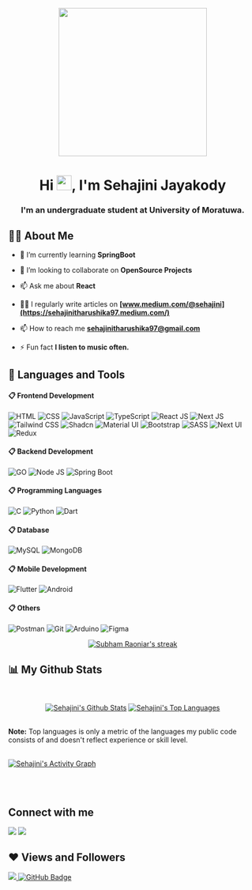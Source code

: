 <p align="center"><a align="center" style="center" href="#"><img width="300px" height="auto" align="center" src="https://mir-s3-cdn-cf.behance.net/project_modules/disp/601014116770475.6068beff4640a.gif" height="175px"/></a></p>

<h1 align="center">Hi <img src="https://raw.githubusercontent.com/MartinHeinz/MartinHeinz/master/wave.gif" width="30px">, I'm Sehajini Jayakody</h1>
<h3 align="center">I'm an undergraduate student at University of Moratuwa.</h3>

## 🙋‍♂️ About Me

<!-- - 🔭 I’m currently working on **[Covid-19 Tracker](https://covid-19-tracker-e4bda.web.app/)** -->

- 🌱 I’m currently learning **SpringBoot**

- 👯 I’m looking to collaborate on **OpenSource Projects**

- 📫 Ask me about **React**

- 👨‍💻 I regularly write articles on **[www.medium.com/@sehajini](https://sehajinitharushika97.medium.com/)**

<!-- - 👨‍💻 All of my projects are available at **[My Portfolio](https://subhamraoniar.com)** -->

- 📫 How to reach me **sehajinitharushika97@gmail.com**

- ⚡ Fun fact **I listen to music often.**

## 🚀 Languages and Tools
#### 📋 Frontend Development
![HTML](https://img.shields.io/badge/-HTML-333333?style=flat&logo=HTML5)
![CSS](https://img.shields.io/badge/-CSS-333333?style=flat&logo=CSS3&logoColor=1572B6)
![JavaScript](https://img.shields.io/badge/-JavaScript-333333?style=flat&logo=javascript)
![TypeScript](https://img.shields.io/badge/-TypeScript-333333?style=flat&logo=typescript)
![React JS](https://img.shields.io/badge/React-333333?style=flat&logo=react)
![Next JS](https://img.shields.io/badge/Next.js-333333?style=flat&logo=nextdotjs)
![Tailwind CSS](https://img.shields.io/badge/Tailwind_CSS-333333?style=flat&logo=tailwind-css)
![Shadcn](https://img.shields.io/badge/Shadcn-333333?style=flat&logo=shadcn)
![Material UI](https://img.shields.io/badge/Material%20UI-333333?style=flat&logo=mui)
![Bootstrap](https://img.shields.io/badge/Bootstrap-333333?style=flat&logo=bootstrap)
![SASS](https://img.shields.io/badge/Sass-333333?style=flat&logo=Sass)
![Next UI](https://img.shields.io/badge/Next.ui-333333?style=flat&logo=nextdotui)
![Redux](https://img.shields.io/badge/-Redux-333333?style=flat&logo=redux)

#### 📋 Backend Development
![GO](https://img.shields.io/badge/Go-333333?style=flat&logo=Go)
![Node JS](https://img.shields.io/badge/Node.js-333333?style=flat&logo=Node.js)
![Spring Boot](https://img.shields.io/badge/SpringBoot-333333?style=flat&logo=Spring)

#### 📋 Programming Languages
![C](https://img.shields.io/badge/C-333333?style=flat&logo=C)
![Python](https://img.shields.io/badge/Python-333333?style=flat&logo=python)
![Dart](https://img.shields.io/badge/Dart-333333?style=flat&logo=dart)

#### 📋 Database
![MySQL](https://img.shields.io/badge/MySQL-333333?style=flat&logo=mysql)
![MongoDB](https://img.shields.io/badge/-MongoDB-333333?style=flat&logo=mongodb)

#### 📋 Mobile Development
![Flutter](https://img.shields.io/badge/Flutter-333333?style=flat&logo=flutter)
![Android](https://img.shields.io/badge/-Android-333333?style=flat&logo=android)

#### 📋 Others
![Postman](https://img.shields.io/badge/-Postman-333333?style=flat&logo=postman)
![Git](https://img.shields.io/badge/-Git-333333?style=flat&logo=git)
![Arduino](https://img.shields.io/badge/-Arduino-333333?style=flat&logo=arduino)
![Figma](https://img.shields.io/badge/-Figma-333333?style=flat&logo=figma)



 <!-- [![React Badge](https://img.shields.io/badge/-React-61DBFB?style=for-the-badge&labelColor=black&logo=react&logoColor=61DBFB)](#)  [![Javascript Badge](https://img.shields.io/badge/-Javascript-F0DB4F?style=for-the-badge&labelColor=black&logo=javascript&logoColor=F0DB4F)](#) [![Typescript Badge](https://img.shields.io/badge/-Typescript-007acc?style=for-the-badge&labelColor=black&logo=typescript&logoColor=007acc)](#) [![Nodejs Badge](https://img.shields.io/badge/-Nodejs-3C873A?style=for-the-badge&labelColor=black&logo=node.js&logoColor=3C873A)](#) [![GraphQL Badge](https://img.shields.io/badge/-GraphQl-e535ab?style=for-the-badge&labelColor=black&logo=node.js&logoColor=e535ab)](#) 
<br/> -->

<p align="center">
    <a href="https://github.com/sehajini1/github-readme-streak-stats">
        <img title="🔥 Get streak stats for your profile at git.io/streak-stats" alt="Subham Raoniar's streak" src="https://github-readme-streak-stats.herokuapp.com/?user=sehajini1&theme=black-ice&hide_border=true&stroke=0000&background=060A0CD0"/>
    </a>
</p>

## 📊 My Github Stats

  <br/>
  <p align="center"><a href="https://github.com/sehajini1/github-readme-stats"><img alt="Sehajini's Github Stats" src="https://github-readme-stats.vercel.app/api?username=sehajini1&show_icons=true&count_private=true&theme=react&hide_border=true&bg_color=0D1117" /></a>
   <a href="https://github.com/sehajini1/github-readme-stats"><img alt="Sehajini's Top Languages" src="https://github-readme-stats.vercel.app/api/top-langs/?username=sehajini1&langs_count=8&count_private=true&layout=compact&theme=react&hide_border=true&bg_color=0D1117" /></a>
  </p>

  <br/>
  <b>Note:</b> Top languages is only a metric of the languages my public code consists of and doesn't reflect experience or skill level.

<br/>
<br/>

<a href="https://github.com/sehajini1/github-readme-activity-graph"><img alt="Sehajini's Activity Graph" src="https://activity-graph.herokuapp.com/graph?username=sehajini1&bg_color=0D1117&color=5BCDEC&line=5BCDEC&point=FFFFFF&hide_border=true" /></a>

<br/>
<br/>

## Connect with me

<p align="left">

<a href = "https://www.linkedin.com/in/sehajini-jayakody-3116b71b3/"><img src="https://img.icons8.com/fluent/48/000000/linkedin.png"/></a>
<a href = "https://twitter.com/sehajini"><img src="https://img.icons8.com/fluent/48/000000/twitter.png"/></a>

</p>

## ❤ Views and Followers

<a href="https://github.com/Meghna-DAS/github-profile-views-counter">
    <img src="https://komarev.com/ghpvc/?username=sehajini1">
</a>
<a href="https://github.com/sehajini1?tab=followers"><img src="https://img.shields.io/github/followers/sehajini1?label=Followers&style=social" alt="GitHub Badge"></a>
